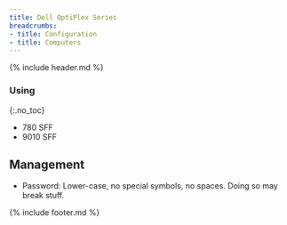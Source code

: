 ```yaml
---
title: Dell OptiPlex Series
breadcrumbs:
- title: Configuration
- title: Computers
---
```

{% include header.md %}

### Using
{:.no_toc}

- 780 SFF
- 9010 SFF

## Management

- Password: Lower-case, no special symbols, no spaces. Doing so may break stuff.

{% include footer.md %}
